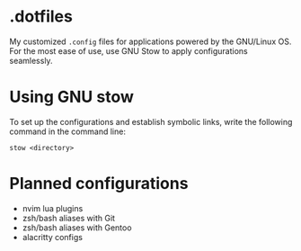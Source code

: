 # .dotfiles
My customized `.config` files for applications powered by the GNU/Linux OS.  For the most ease of use, use GNU Stow to apply configurations seamlessly.

# Using GNU stow
To set up the configurations and establish symbolic links, write the following command in the command line: 

`stow <directory>`

# Planned configurations
- nvim lua plugins
- zsh/bash aliases with Git
- zsh/bash aliases with Gentoo
- alacritty configs


